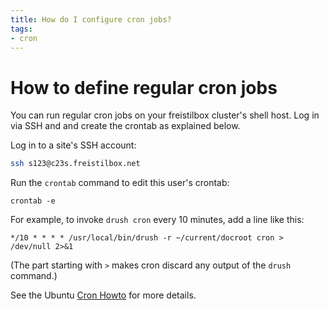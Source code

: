 ```yaml
---
title: How do I configure cron jobs?
tags:
- cron
---
```


# How to define regular cron jobs

You can run regular cron jobs on your freistilbox cluster's shell host. Log in via SSH and and create the crontab as explained below.

Log in to a site's SSH account:

```bash
ssh s123@c23s.freistilbox.net
```

Run the `crontab` command to edit this user's crontab:

```
crontab -e
```

For example, to invoke `drush cron` every 10 minutes, add a line like this:

```
*/10 * * * * /usr/local/bin/drush -r ~/current/docroot cron > /dev/null 2>&1
```

(The part starting with `>` makes cron discard any output of the `drush`
command.)

See the Ubuntu [Cron Howto](https://help.ubuntu.com/community/CronHowto#Using_Cron) for more details.
